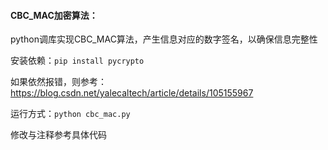 #### CBC_MAC加密算法：

python调库实现CBC_MAC算法，产生信息对应的数字签名，以确保信息完整性

安装依赖：`pip install pycrypto  `

如果依然报错，则参考：https://blog.csdn.net/yalecaltech/article/details/105155967

运行方式：`python cbc_mac.py`

修改与注释参考具体代码
